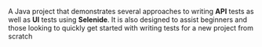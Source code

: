 A Java project that demonstrates several approaches to writing **API** tests as well as **UI** tests using **Selenide**. 
It is also designed to assist beginners and those looking to quickly get started with writing tests for a new project from scratch
